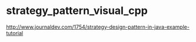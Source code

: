 strategy_pattern_visual_cpp
===========================

http://www.journaldev.com/1754/strategy-design-pattern-in-java-example-tutorial


